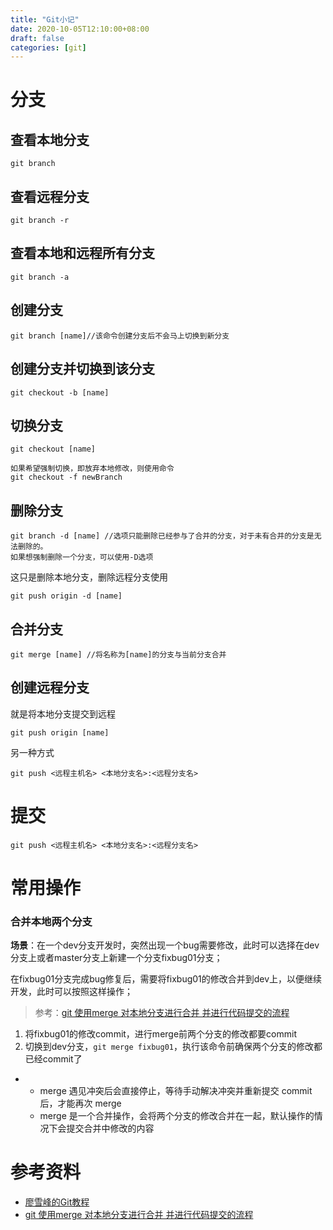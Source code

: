 ```yaml
---
title: "Git小记"
date: 2020-10-05T12:10:00+08:00
draft: false
categories: [git]
---
```


# 分支

## 查看本地分支

```
git branch
```

## 查看远程分支

```
git branch -r
```

## 查看本地和远程所有分支

```
git branch -a
```

## 创建分支

```
git branch [name]//该命令创建分支后不会马上切换到新分支
```

## 创建分支并切换到该分支

```
git checkout -b [name]
```

## 切换分支

```
git checkout [name]

如果希望强制切换，即放弃本地修改，则使用命令
git checkout -f newBranch
```

## 删除分支

```
git branch -d [name] //选项只能删除已经参与了合并的分支，对于未有合并的分支是无法删除的。
如果想强制删除一个分支，可以使用-D选项
```

这只是删除本地分支，删除远程分支使用

```
git push origin -d [name]
```

## 合并分支

```
git merge [name] //将名称为[name]的分支与当前分支合并
```

## 创建远程分支

就是将本地分支提交到远程

```
git push origin [name]
```

另一种方式

```
git push <远程主机名> <本地分支名>:<远程分支名>
```

# 提交

```
git push <远程主机名> <本地分支名>:<远程分支名>
```



# 常用操作

### 合并本地两个分支

**场景**：在一个dev分支开发时，突然出现一个bug需要修改，此时可以选择在dev分支上或者master分支上新建一个分支fixbug01分支；

在fixbug01分支完成bug修复后，需要将fixbug01的修改合并到dev上，以便继续开发，此时可以按照这样操作；

> 参考：[git 使用merge 对本地分支进行合并 并进行代码提交的流程](https://www.cnblogs.com/lowmanisbusy/p/9054087.html)

1. 将fixbug01的修改commit，进行merge前两个分支的修改都要commit
2. 切换到dev分支，`git merge fixbug01`，执行该命令前确保两个分支的修改都已经commit了

- - merge 遇见冲突后会直接停止，等待手动解决冲突并重新提交 commit 后，才能再次 merge
  - merge 是一个合并操作，会将两个分支的修改合并在一起，默认操作的情况下会提交合并中修改的内容



# 参考资料

- [廖雪峰的Git教程](https://www.liaoxuefeng.com/wiki/896043488029600/900003767775424)
- [git 使用merge 对本地分支进行合并 并进行代码提交的流程](https://www.cnblogs.com/lowmanisbusy/p/9054087.html)